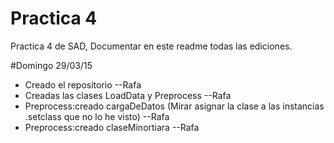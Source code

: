 # Practica 4
Practica 4 de SAD, Documentar en este readme todas las ediciones.

#Domingo 29/03/15
- Creado el repositorio --Rafa
- Creadas las clases LoadData y Preprocess --Rafa
- Preprocess:creado cargaDeDatos (Mirar asignar la clase a las instancias .setclass que no lo he visto) --Rafa
- Preprocess:creado claseMinortiara --Rafa


